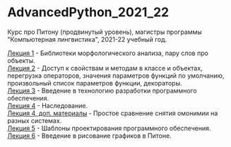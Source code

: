 # AdvancedPython_2021_22
Курс про Питону (продвинутый уровень), магистры программы "Компьютерная лингвистика", 2021-22 учебный год.

[Лекция 1](https://github.com/klyshinsky/AdvancedPython_2021_22/blob/main/lecture_20210904.ipynb) - Библиотеки морфологического анализа, пару слов про объекты.  
[Лекция 2](https://github.com/klyshinsky/AdvancedPython_2021_22/blob/main/lecture_20210911_operators_decorators.ipynb) - Доступ к свойствам и методам в классе и объектах, перегрузка операторов, значения параметров функций по умолчанию, произвольный список параметров функции, декораторы.  
[Лекция 3](https://github.com/klyshinsky/AdvancedPython_2021_22/blob/main/lecture_20211002_software_design.pdf) - Введение в технологию разработки программного обеспечения.  
[Лекция 4](https://github.com/klyshinsky/AdvancedPython_2021_22/blob/main/lecture_20211120_Inheritance.ipynb) - Наследование.  
[Лекция 4, доп. материалы](https://github.com/klyshinsky/AdvancedPython_2021_22/blob/main/disambiguation_UDPipe_Spacy.ipynb) - Простое сравнение снятия омонимии на разных системах.  
[Лекция 5](https://github.com/klyshinsky/AdvancedPython_2021_22/blob/main/lecture_20211210_design_patterns.ipynb) - Шаблоны проектирования программного обеспечения.  
[Лекция 6](https://github.com/klyshinsky/AdvancedPython_2021_22/blob/main/lecture_20220115_matplotlib+seaborn+plotly+ipywidgets.ipynb) - Введение в рисование графиков в Питоне.  
